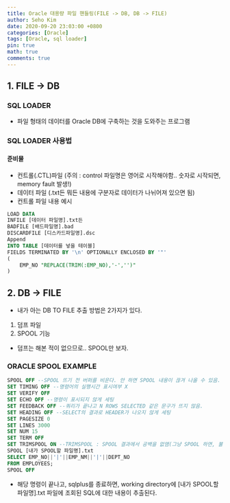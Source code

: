 ```yaml
---
title: Oracle 대용량 파일 핸들링(FILE -> DB, DB -> FILE)
author: Seho Kim
date: 2020-09-20 23:03:00 +0800
categories: [Oracle]
tags: [Oracle, sql loader]
pin: true
math: true
comments: true
---
```


## **1. FILE -> DB**
### SQL LOADER
- 파일 형태의 데이터를 Oracle DB에 구축하는 것을 도와주는 프로그램

### SQL LOADER 사용법
#### 준비물
- 컨트롤(.CTL)파일 (주의 : control 파일명은 영어로 시작해야함.. 숫자로 시작되면, memory fault 발생!)
- 데이터 파일 (.txt든 뭐든 내용에 구분자로 데이터가 나뉘어져 있으면 됨)
- 컨트롤 파일 내용 예시
```sql
LOAD DATA
INFILE [데이터 파일명].txt든
BADFILE [배드파일명].bad
DISCARDFILE [디스카드파일명].dsc
Append
INTO TABLE [데이터를 넣을 테이블]
FIELDS TERMINATED BY '\n' OPTIONALLY ENCLOSED BY '"'
(
	EMP_NO "REPLACE(TRIM(:EMP_NO),'-','')"
)
```

## **2. DB -> FILE**
- 내가 아는 DB TO FILE 추출 방법은 2가지가 있다.
1. 덤프 파일
2. SPOOL 기능
- 덤프는 해본 적이 없으므로.. SPOOL만 보자.
### ORACLE SPOOL EXAMPLE
```sql
SPOOL OFF --SPOOL 뜨기 전 버퍼를 비운다. 안 하면 SPOOL 내용이 끊겨 나올 수 있음.
SET TIMING OFF --명령어의 실행시간 표시여부 X
SET VERIFY OFF
SET ECHO OFF --명령이 표시되지 않게 세팅
SET FEEDBACK OFF --쿼리가 끝나고 N ROWS SELECTED 같은 문구가 뜨지 않음.
SET HEADING OFF --SELECT의 결과로 HEADER가 나오지 않게 세팅
SET PAGESIZE 0
SET LINES 3000
SET NUM 15
SET TERM OFF
SET TRIMSPOOL ON --TRIMSPOOL : SPOOL 결과에서 공백을 없앰(그냥 SPOOL 하면, 불필요한 공백이 생겨, 용량 잡아먹음)
SPOOL [내가 SPOOL할 파일명].txt
SELECT EMP_NO||'|'||EMP_NM||'|'||DEPT_NO
FROM EMPLOYEES;
SPOOL OFF
```
- 해당 명령이 끝나고, sqlplus를 종료하면, working directory에 [내가 SPOOL할 파일명].txt 파일에 조회된 SQL에 대한 내용이 추출된다.
